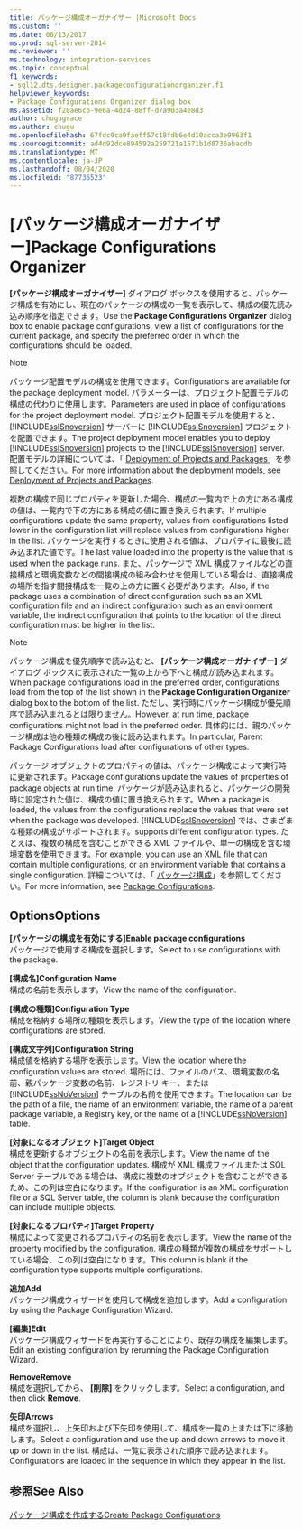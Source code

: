 ```yaml
---
title: パッケージ構成オーガナイザー |Microsoft Docs
ms.custom: ''
ms.date: 06/13/2017
ms.prod: sql-server-2014
ms.reviewer: ''
ms.technology: integration-services
ms.topic: conceptual
f1_keywords:
- sql12.dts.designer.packageconfigurationorganizer.f1
helpviewer_keywords:
- Package Configurations Organizer dialog box
ms.assetid: f20ae6cb-9e6a-4d24-88ff-d7a903a4e8d3
author: chugugrace
ms.author: chugu
ms.openlocfilehash: 67fdc9ca0faeff57c18fdb6e4d10acca3e9963f1
ms.sourcegitcommit: ad4d92dce894592a259721a1571b1d8736abacdb
ms.translationtype: MT
ms.contentlocale: ja-JP
ms.lasthandoff: 08/04/2020
ms.locfileid: "87736523"
---
```

# <a name="package-configurations-organizer"></a><span data-ttu-id="87209-102">[パッケージ構成オーガナイザー]</span><span class="sxs-lookup"><span data-stu-id="87209-102">Package Configurations Organizer</span></span>
  <span data-ttu-id="87209-103">**[パッケージ構成オーガナイザー]** ダイアログ ボックスを使用すると、パッケージ構成を有効にし、現在のパッケージの構成の一覧を表示して、構成の優先読み込み順序を指定できます。</span><span class="sxs-lookup"><span data-stu-id="87209-103">Use the **Package Configurations Organizer** dialog box to enable package configurations, view a list of configurations for the current package, and specify the preferred order in which the configurations should be loaded.</span></span>  
  
> [!NOTE]  
>  <span data-ttu-id="87209-104">パッケージ配置モデルの構成を使用できます。</span><span class="sxs-lookup"><span data-stu-id="87209-104">Configurations are available for the package deployment model.</span></span> <span data-ttu-id="87209-105">パラメーターは、プロジェクト配置モデルの構成の代わりに使用します。</span><span class="sxs-lookup"><span data-stu-id="87209-105">Parameters are used in place of configurations for the project deployment model.</span></span> <span data-ttu-id="87209-106">プロジェクト配置モデルを使用すると、 [!INCLUDE[ssISnoversion](../includes/ssisnoversion-md.md)] サーバーに [!INCLUDE[ssISnoversion](../includes/ssisnoversion-md.md)] プロジェクトを配置できます。</span><span class="sxs-lookup"><span data-stu-id="87209-106">The project deployment model enables you to deploy [!INCLUDE[ssISnoversion](../includes/ssisnoversion-md.md)] projects to the [!INCLUDE[ssISnoversion](../includes/ssisnoversion-md.md)] server.</span></span> <span data-ttu-id="87209-107">配置モデルの詳細については、「 [Deployment of Projects and Packages](packages/deploy-integration-services-ssis-projects-and-packages.md)」を参照してください。</span><span class="sxs-lookup"><span data-stu-id="87209-107">For more information about the deployment models, see [Deployment of Projects and Packages](packages/deploy-integration-services-ssis-projects-and-packages.md).</span></span>  
  
 <span data-ttu-id="87209-108">複数の構成で同じプロパティを更新した場合、構成の一覧内で上の方にある構成の値は、一覧内で下の方にある構成の値に置き換えられます。</span><span class="sxs-lookup"><span data-stu-id="87209-108">If multiple configurations update the same property, values from configurations listed lower in the configuration list will replace values from configurations higher in the list.</span></span> <span data-ttu-id="87209-109">パッケージを実行するときに使用される値は、プロパティに最後に読み込まれた値です。</span><span class="sxs-lookup"><span data-stu-id="87209-109">The last value loaded into the property is the value that is used when the package runs.</span></span> <span data-ttu-id="87209-110">また、パッケージで XML 構成ファイルなどの直接構成と環境変数などの間接構成の組み合わせを使用している場合は、直接構成の場所を指す間接構成を一覧の上の方に置く必要があります。</span><span class="sxs-lookup"><span data-stu-id="87209-110">Also, if the package uses a combination of direct configuration such as an XML configuration file and an indirect configuration such as an environment variable, the indirect configuration that points to the location of the direct configuration must be higher in the list.</span></span>  
  
> [!NOTE]  
>  <span data-ttu-id="87209-111">パッケージ構成を優先順序で読み込むと、 **[パッケージ構成オーガナイザー]** ダイアログ ボックスに表示された一覧の上から下へと構成が読み込まれます。</span><span class="sxs-lookup"><span data-stu-id="87209-111">When package configurations load in the preferred order, configurations load from the top of the list shown in the **Package Configuration Organizer** dialog box to the bottom of the list.</span></span> <span data-ttu-id="87209-112">ただし、実行時にパッケージ構成が優先順序で読み込まれるとは限りません。</span><span class="sxs-lookup"><span data-stu-id="87209-112">However, at run time, package configurations might not load in the preferred order.</span></span> <span data-ttu-id="87209-113">具体的には、親のパッケージ構成は他の種類の構成の後に読み込まれます。</span><span class="sxs-lookup"><span data-stu-id="87209-113">In particular, Parent Package Configurations load after configurations of other types.</span></span>  
  
 <span data-ttu-id="87209-114">パッケージ オブジェクトのプロパティの値は、パッケージ構成によって実行時に更新されます。</span><span class="sxs-lookup"><span data-stu-id="87209-114">Package configurations update the values of properties of package objects at run time.</span></span> <span data-ttu-id="87209-115">パッケージが読み込まれると、パッケージの開発時に設定された値は、構成の値に置き換えられます。</span><span class="sxs-lookup"><span data-stu-id="87209-115">When a package is loaded, the values from the configurations replace the values that were set when the package was developed.</span></span> [!INCLUDE[ssISnoversion](../includes/ssisnoversion-md.md)] <span data-ttu-id="87209-116">では、さまざまな種類の構成がサポートされます。</span><span class="sxs-lookup"><span data-stu-id="87209-116">supports different configuration types.</span></span> <span data-ttu-id="87209-117">たとえば、複数の構成を含むことができる XML ファイルや、単一の構成を含む環境変数を使用できます。</span><span class="sxs-lookup"><span data-stu-id="87209-117">For example, you can use an XML file that can contain multiple configurations, or an environment variable that contains a single configuration.</span></span> <span data-ttu-id="87209-118">詳細については、「 [パッケージ構成](../../2014/integration-services/package-configurations.md)」を参照してください。</span><span class="sxs-lookup"><span data-stu-id="87209-118">For more information, see [Package Configurations](../../2014/integration-services/package-configurations.md).</span></span>  
  
## <a name="options"></a><span data-ttu-id="87209-119">Options</span><span class="sxs-lookup"><span data-stu-id="87209-119">Options</span></span>  
 <span data-ttu-id="87209-120">**[パッケージの構成を有効にする]**</span><span class="sxs-lookup"><span data-stu-id="87209-120">**Enable package configurations**</span></span>  
 <span data-ttu-id="87209-121">パッケージで使用する構成を選択します。</span><span class="sxs-lookup"><span data-stu-id="87209-121">Select to use configurations with the package.</span></span>  
  
 <span data-ttu-id="87209-122">**[構成名]**</span><span class="sxs-lookup"><span data-stu-id="87209-122">**Configuration Name**</span></span>  
 <span data-ttu-id="87209-123">構成の名前を表示します。</span><span class="sxs-lookup"><span data-stu-id="87209-123">View the name of the configuration.</span></span>  
  
 <span data-ttu-id="87209-124">**[構成の種類]**</span><span class="sxs-lookup"><span data-stu-id="87209-124">**Configuration Type**</span></span>  
 <span data-ttu-id="87209-125">構成を格納する場所の種類を表示します。</span><span class="sxs-lookup"><span data-stu-id="87209-125">View the type of the location where configurations are stored.</span></span>  
  
 <span data-ttu-id="87209-126">**[構成文字列]**</span><span class="sxs-lookup"><span data-stu-id="87209-126">**Configuration String**</span></span>  
 <span data-ttu-id="87209-127">構成値を格納する場所を表示します。</span><span class="sxs-lookup"><span data-stu-id="87209-127">View the location where the configuration values are stored.</span></span> <span data-ttu-id="87209-128">場所には、ファイルのパス、環境変数の名前、親パッケージ変数の名前、レジストリ キー、または [!INCLUDE[ssNoVersion](../includes/ssnoversion-md.md)] テーブルの名前を使用できます。</span><span class="sxs-lookup"><span data-stu-id="87209-128">The location can be the path of a file, the name of an environment variable, the name of a parent package variable, a Registry key, or the name of a [!INCLUDE[ssNoVersion](../includes/ssnoversion-md.md)] table.</span></span>  
  
 <span data-ttu-id="87209-129">**[対象になるオブジェクト]**</span><span class="sxs-lookup"><span data-stu-id="87209-129">**Target Object**</span></span>  
 <span data-ttu-id="87209-130">構成を更新するオブジェクトの名前を表示します。</span><span class="sxs-lookup"><span data-stu-id="87209-130">View the name of the object that the configuration updates.</span></span> <span data-ttu-id="87209-131">構成が XML 構成ファイルまたは SQL Server テーブルである場合は、構成に複数のオブジェクトを含むことができるため、この列は空白になります。</span><span class="sxs-lookup"><span data-stu-id="87209-131">If the configuration is an XML configuration file or a SQL Server table, the column is blank because the configuration can include multiple objects.</span></span>  
  
 <span data-ttu-id="87209-132">**[対象になるプロパティ]**</span><span class="sxs-lookup"><span data-stu-id="87209-132">**Target Property**</span></span>  
 <span data-ttu-id="87209-133">構成によって変更されるプロパティの名前を表示します。</span><span class="sxs-lookup"><span data-stu-id="87209-133">View the name of the property modified by the configuration.</span></span> <span data-ttu-id="87209-134">構成の種類が複数の構成をサポートしている場合、この列は空白になります。</span><span class="sxs-lookup"><span data-stu-id="87209-134">This column is blank if the configuration type supports multiple configurations.</span></span>  
  
 <span data-ttu-id="87209-135">**追加**</span><span class="sxs-lookup"><span data-stu-id="87209-135">**Add**</span></span>  
 <span data-ttu-id="87209-136">パッケージ構成ウィザードを使用して構成を追加します。</span><span class="sxs-lookup"><span data-stu-id="87209-136">Add a configuration by using the Package Configuration Wizard.</span></span>  
  
 <span data-ttu-id="87209-137">**[編集]**</span><span class="sxs-lookup"><span data-stu-id="87209-137">**Edit**</span></span>  
 <span data-ttu-id="87209-138">パッケージ構成ウィザードを再実行することにより、既存の構成を編集します。</span><span class="sxs-lookup"><span data-stu-id="87209-138">Edit an existing configuration by rerunning the Package Configuration Wizard.</span></span>  
  
 <span data-ttu-id="87209-139">**Remove**</span><span class="sxs-lookup"><span data-stu-id="87209-139">**Remove**</span></span>  
 <span data-ttu-id="87209-140">構成を選択してから、 **[削除]** をクリックします。</span><span class="sxs-lookup"><span data-stu-id="87209-140">Select a configuration, and then click **Remove**.</span></span>  
  
 <span data-ttu-id="87209-141">**矢印**</span><span class="sxs-lookup"><span data-stu-id="87209-141">**Arrows**</span></span>  
 <span data-ttu-id="87209-142">構成を選択し、上矢印および下矢印を使用して、構成を一覧の上または下に移動します。</span><span class="sxs-lookup"><span data-stu-id="87209-142">Select a configuration and use the up and down arrows to move it up or down in the list.</span></span> <span data-ttu-id="87209-143">構成は、一覧に表示された順序で読み込まれます。</span><span class="sxs-lookup"><span data-stu-id="87209-143">Configurations are loaded in the sequence in which they appear in the list.</span></span>  
  
## <a name="see-also"></a><span data-ttu-id="87209-144">参照</span><span class="sxs-lookup"><span data-stu-id="87209-144">See Also</span></span>  
 [<span data-ttu-id="87209-145">パッケージ構成を作成する</span><span class="sxs-lookup"><span data-stu-id="87209-145">Create Package Configurations</span></span>](../../2014/integration-services/create-package-configurations.md)  
  
  
